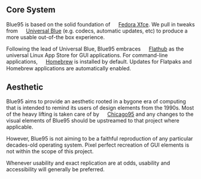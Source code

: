 ## Core System

Blue95 is based on the solid foundation of <img src="../img/emblems/fedora.png" style="height: 1em; vertical-align: middle;">  [Fedora Xfce](https://fedoraproject.org/spins/xfce).
We pull in tweaks from <img src="../img/emblems/ublue-os.png" style="height: 1em; vertical-align: middle;"> [Universal Blue](https://github.com/ublue-os) (e.g. codecs, automatic updates, etc) to produce a more usable out-of-the box experience.

Following the lead of Universal Blue, Blue95 embraces <img src="../img/emblems/flathub.png" style="height: 1em; vertical-align: middle;"> [Flathub](https://flathub.org) as the universal Linux App Store for GUI applications.
For command-line applications, <img src="../img/emblems/homebrew.png" style="height: 1em; vertical-align: middle;"> [Homebrew](https://brew.sh) is installed by default. Updates for Flatpaks and Homebrew applications are automatically enabled.

## Aesthetic

Blue95 aims to provide an aesthetic rooted in a bygone era of computing that is intended to remind its users of design elements from the 1990s. Most of the heavy lifting is taken care of by <img src="../img/emblems/chicago95.png" style="height: 1em; vertical-align: middle;"> [Chicago95](https://github.com/grassmunk/Chicago95) and any changes to the visual elements of Blue95 should be upstreamed to that project where applicable.


However, Blue95 is not aiming to be a faithful reproduction of any particular decades-old operating system. Pixel perfect recreation of GUI elements is not within the scope of this project.

Whenever usability and exact replication are at odds, usability and accessibility will generally be preferred.





